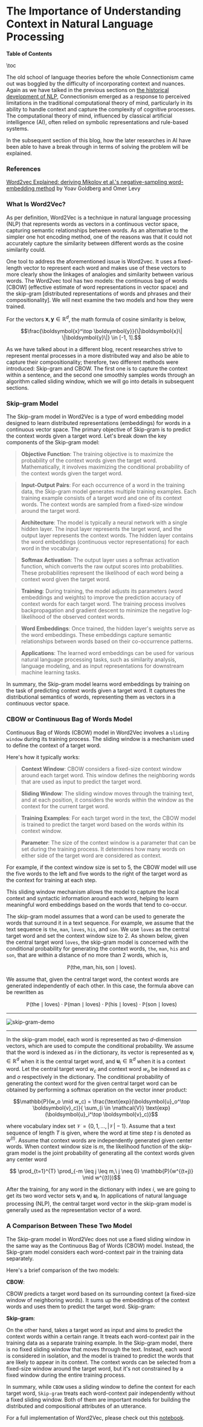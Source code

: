 

# The Importance of Understanding Context in Natural Language Processing

**Table of Contents**

\toc

The old school of language theories before the whole Connectionism came out was boggled by the difficulty of incorporating context and nuances. Again as we have talked in the previous sections on [the historical development of NLP](https://shiyis.github.io/nlpwme/modules/1-phil-of-mind/), Connectionism emerged as a response to perceived limitations in the traditional computational theory of mind, particularly in its ability to handle context and capture the complexity of cognitive processes. The computational theory of mind, influenced by classical artificial intelligence (AI), often relied on symbolic representations and rule-based systems.

In the subsequent section of this blog, how the later researches in AI have been able to have a break through in terms of solving the problem will be explained.

### References

[Word2vec Explained: deriving Mikolov et al.'s negative-sampling word-embedding method](https://arxiv.org/abs/1402.3722) by Yoav Goldberg and Omer Levy

### What Is Word2Vec?

As per definition, Word2Vec is a technique in natural language processing (NLP) that represents words as vectors in a continuous vector space, capturing semantic relationships between words. As an alternative to the simpler one hot encoding method, one of the reasons was that it could not accurately capture the similarity between different words as the cosine similarity could. 

One tool to address the aforementioned issue is Word2vec. It uses a fixed-length vector to represent each word and makes use of these vectors to more clearly show the linkages of analogies and similarity between various words. The Word2vec tool has two models: the continuous bag of words [CBOW] (effective estimate of word representations in vector space) and the skip-gram [distributed representations of words and phrases and their compositionality]. We will next examine the two models and how they were trained.

For the vectors $\boldsymbol{x}, \boldsymbol{y} \in \mathbb{R}^d$, the math formula of cosine similarity is below, 


$$\frac{\boldsymbol{x}^\top \boldsymbol{y}}{\|\boldsymbol{x}\| \|\boldsymbol{y}\|} \in [-1, 1].$$

As we have talked about in a different blog, recent researches strive to represent mental processes in a more distributed way and also be able to capture their compositionality; therefore, two different methods were introduced: Skip-gram and CBOW. The first one is to capture the context within a sentence, and the second one smoothly samples words through an algorithm called sliding window, which we will go into details in subsequent sections. 

### Skip-gram Model

The Skip-gram model in Word2Vec is a type of word embedding model designed to learn distributed representations (embeddings) for words in a continuous vector space. The primary objective of Skip-gram is to predict the context words given a target word. Let's break down the key components of the Skip-gram model:

> **Objective Function**: The training objective is to maximize the probability of the context words given the target word. Mathematically, it involves maximizing the conditional probability of the context words given the target word.

> **Input-Output Pairs**: For each occurrence of a word in the training data, the Skip-gram model generates multiple training examples. Each training example consists of a target word and one of its context words. The context words are sampled from a fixed-size window around the target word.

> **Architecture**: The model is typically a neural network with a single hidden layer. The input layer represents the target word, and the output layer represents the context words. The hidden layer contains the word embeddings (continuous vector representations) for each word in the vocabulary.

>**Softmax Activation**: The output layer uses a softmax activation function, which converts the raw output scores into probabilities. These probabilities represent the likelihood of each word being a context word given the target word.

>**Training**: During training, the model adjusts its parameters (word embeddings and weights) to improve the prediction accuracy of context words for each target word. The training process involves backpropagation and gradient descent to minimize the negative log-likelihood of the observed context words.

>**Word Embeddings**: Once trained, the hidden layer's weights serve as the word embeddings. These embeddings capture semantic relationships between words based on their co-occurrence patterns.

>**Applications**: The learned word embeddings can be used for various natural language processing tasks, such as similarity analysis, language modeling, and as input representations for downstream machine learning tasks.

In summary, the Skip-gram model learns word embeddings by training on the task of predicting context words given a target word. It captures the distributional semantics of words, representing them as vectors in a continuous vector space.


### CBOW or Continuous Bag of Words Model

Continuous Bag of Words (CBOW) model in Word2Vec involves a `sliding window` during its training process. The sliding window is a mechanism used to define the context of a target word.

Here's how it typically works:

> **Context Window**: CBOW considers a fixed-size context window around each target word. This window defines the neighboring words that are used as input to predict the target word.

> **Sliding Window**: The sliding window moves through the training text, and at each position, it considers the words within the window as the context for the current target word.

> **Training Examples**: For each target word in the text, the CBOW model is trained to predict the target word based on the words within its context window.

> **Parameter**: The size of the context window is a parameter that can be set during the training process. It determines how many words on either side of the target word are considered as context.

For example, if the context window size is set to 5, the CBOW model will use the five words to the left and five words to the right of the target word as the context for training at each step. 

This sliding window mechanism allows the model to capture the local context and syntactic information around each word, helping to learn meaningful word embeddings based on the words that tend to co-occur.



The skip-gram model assumes that a word can be used to generate the words that surround it in a text sequence. For example, we assume that the text sequence is `the`, `man`, `loves`, `his`, and `son`. We use `loves` as the central target word and set the context window size to 2. As shown below, given the central target word `loves`, the skip-gram model is concerned with the conditional probability for generating the context words, `the`, `man`, `his` and `son`, that are within a distance of no more than 2 words, which is,

$$\mathbb{P}(\textrm{the},\textrm{man},\textrm{his},\textrm{son}\mid\textrm{loves}).$$

We assume that, given the central target word, the context words are generated independently of each other. In this case, the formula above can be rewritten as

$$\mathbb{P}(\textrm{the}\mid\textrm{loves})\cdot\mathbb{P}(\textrm{man}\mid\textrm{loves})\cdot\mathbb{P}(\textrm{his}\mid\textrm{loves})\cdot\mathbb{P}(\textrm{son}\mid\textrm{loves}) $$
    
---

![skip-gram-demo](https://www.di.ens.fr/~lelarge/skip-gram.svg)

---
    
In the skip-gram model, each word is represented as two $d$-dimension vectors, which are used to compute the conditional probability. We assume that the word is indexed as $i$ in the dictionary, its vector is represented as $\boldsymbol{v}_i\in\mathbb{R}^d$ when it is the central target word, and $\boldsymbol{u}_i\in\mathbb{R}^d$ when it is a context word.  Let the central target word $w_c$ and context word $w_o$ be indexed as $c$ and $o$ respectively in the dictionary. The conditional probability of generating the context word for the given central target word can be obtained by performing a softmax operation on the vector inner product:


$$\mathbb{P}(w_o \mid w_c) = \frac{\text{exp}(\boldsymbol{u}_o^\top \boldsymbol{v}_c)}{ \sum_{i \in \mathcal{V}} \text{exp}(\boldsymbol{u}_i^\top \boldsymbol{v}_c)}$$


where vocabulary index set $\mathcal{V} = \{0, 1, \ldots, |\mathcal{V}|-1\}$. Assume that a text sequence of length $T$ is given, where the word at time step $t$ is denoted as $w^{(t)}$. Assume that context words are independently generated given center words. When context window size is $m$, the likelihood function of the skip-gram model is the joint probability of generating all the context words given any center word

$$ \prod_{t=1}^{T} \prod_{-m \leq j \leq m,\ j \neq 0} \mathbb{P}(w^{(t+j)} \mid w^{(t)})$$


After the training, for any word in the dictionary with index $i$, we are going to get its two word vector sets $\boldsymbol{v}_i$ and $\boldsymbol{u}_i$.  In applications of natural language processing (NLP), the central target word vector in the skip-gram model is generally used as the representation vector of a word.

### A Comparison Between These Two Model 

The Skip-gram model in Word2Vec does not use a fixed sliding window in the same way as the Continuous Bag of Words (CBOW) model. Instead, the Skip-gram model considers each word-context pair in the training data separately.

Here's a brief comparison of the two models:

**CBOW**:

CBOW predicts a target word based on its surrounding context (a fixed-size window of neighboring words).
It sums up the embeddings of the context words and uses them to predict the target word.
Skip-gram:


**Skip-gram**:

On the other hand, takes a target word as input and aims to predict the context words within a certain range.
It treats each word-context pair in the training data as a separate training example.
In the Skip-gram model, there is no fixed sliding window that moves through the text. Instead, each word is considered in isolation, and the model is trained to predict the words that are likely to appear in its context. The context words can be selected from a fixed-size window around the target word, but it's not constrained by a fixed window during the entire training process.

In summary, while `CBOW` uses a sliding window to define the context for each target word, `Skip-gram` treats each word-context pair independently without a fixed sliding window. Both of them are important models for building the distributed and compositional attributes of an utterance. 

For a full implementation of Word2Vec, please check out this [notebook](https://github.com/dataflowr/notebooks/blob/master/Module8/08_Word2vec_pytorch_empty.ipynb).